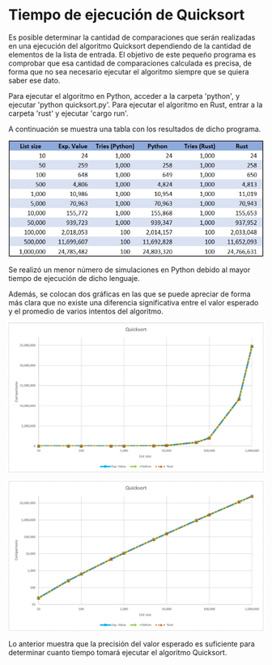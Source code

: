 # Tiempo de ejecución de Quicksort

Es posible determinar la cantidad de comparaciones que serán realizadas en una ejecución del algoritmo Quicksort dependiendo de la cantidad de elementos de la lista de entrada. El objetivo de este pequeño programa es comprobar que esa cantidad de comparaciones calculada es precisa, de forma que no sea necesario ejecutar el algoritmo siempre que se quiera saber ese dato.

Para ejecutar el algoritmo en Python, acceder a la carpeta 'python', y ejecutar 'python quicksort.py'. Para ejecutar el algoritmo en Rust, entrar a la carpeta 'rust' y ejecutar 'cargo run'.

A continuación se muestra una tabla con los resultados de dicho programa.

![table](quicksorttable.png)

Se realizó un menor número de simulaciones en Python debido al mayor tiempo de ejecución de dicho lenguaje.

Además, se colocan dos gráficas en las que se puede apreciar de forma más clara que no existe una diferencia significativa entre el valor esperado y el promedio de varios intentos del algoritmo.

![lingraph](quicksortlin.png)

![loggraph](quicksortlog.png)

Lo anterior muestra que la precisión del valor esperado es suficiente para determinar cuanto tiempo tomará ejecutar el algoritmo Quicksort.
